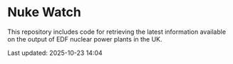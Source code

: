 # Nuke Watch

This repository includes code for retrieving the latest information available on the output of EDF nuclear power plants in the UK.

Last updated: 2025-10-23 14:04